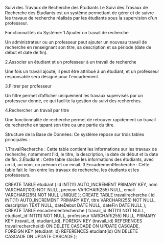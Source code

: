 Suivi des Travaux de Recherche des Étudiants
Le Suivi des Travaux de Recherche des Étudiants est un système permettant de gérer et de suivre les travaux de recherche réalisés par les étudiants sous la supervision d'un professeur.

Fonctionnalités du Système:
1.Ajouter un travail de recherche

Un administrateur ou un professeur peut ajouter un nouveau travail de recherche en renseignant son titre, sa description et sa période (date de début et date de fin).

2.Associer un étudiant et un professeur à un travail de recherche

Une fois un travail ajouté, il peut être attribué à un étudiant, et un professeur responsable sera désigné pour l'encadrement.

3.Filtrer par professeur

Un filtre permet d’afficher uniquement les travaux supervisés par un professeur donné, ce qui facilite la gestion du suivi des recherches.

4.Rechercher un travail par titre

Une fonctionnalité de recherche permet de retrouver rapidement un travail de recherche en tapant son titre ou une partie du titre.
 
 
 Structure de la Base de Données:
 Ce système repose sur trois tables principales :

1.TravailRecherche : Cette table contient les informations sur les travaux de recherche, notamment l'id, le titre, la description, la date de début et la date de fin.
2.Étudiant : Cette table stocke les informations des étudiants, avec un id, un nom, un prénom et un email.
3.EncadrementRecherche : Cette table fait le lien entre les travaux de recherche, les étudiants et les professeurs.


CREATE TABLE etudiant (
    id INT(11) AUTO_INCREMENT PRIMARY KEY,
    nom VARCHAR(100) NOT NULL,
    prenom VARCHAR(255) NULL,
    email VARCHAR(255) NOT NULL UNIQUE
);
CREATE TABLE travailrecherche (
    id INT(11) AUTO_INCREMENT PRIMARY KEY,
    titre VARCHAR(255) NOT NULL,
    description TEXT NULL,
    dateDebut DATE NULL,
    dateFin DATE NULL
);
CREATE TABLE encadrementrecherche (
    travail_id INT(11) NOT NULL,
    etudiant_id INT(11) NOT NULL,
    professeur VARCHAR(255) NULL,
    PRIMARY KEY (travail_id, etudiant_id),
    FOREIGN KEY (travail_id) REFERENCES travailrecherche(id) ON DELETE CASCADE ON UPDATE CASCADE,
    FOREIGN KEY (etudiant_id) REFERENCES etudiant(id) ON DELETE CASCADE ON UPDATE CASCADE
);
